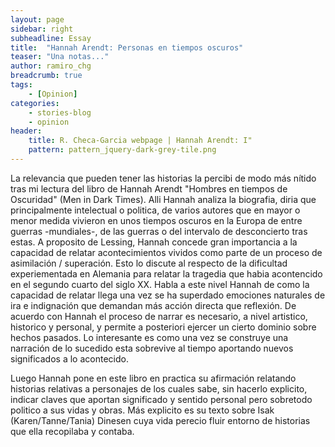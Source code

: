 ```yaml
---
layout: page
sidebar: right
subheadline: Essay
title:  "Hannah Arendt: Personas en tiempos oscuros"
teaser: "Una notas..."
author: ramiro_chg
breadcrumb: true
tags:
    - [Opinion]
categories:
    - stories-blog
    - opinion
header:
    title: R. Checa-Garcia webpage | Hannah Arendt: I"
    pattern: pattern_jquery-dark-grey-tile.png
---
```


La relevancia que pueden tener las historias la percibi de modo más nítido tras mi lectura del libro de Hannah Arendt "Hombres en tiempos de Oscuridad" (Men in Dark Times). Alli Hannah analiza la biografia, diria que principalmente intelectual o politica, de varios autores que en mayor o menor medida vivieron en unos tiempos oscuros en la Europa de entre guerras -mundiales-, de las guerras o del intervalo de desconcierto tras estas. A proposito de Lessing, Hannah concede gran importancia a la capacidad de relatar acontecimientos vividos como parte de un proceso de asimilación / superación. Esto lo discute al respecto de la dificultad experiementada en Alemania para relatar la tragedia que habia acontencido en el segundo cuarto del siglo XX. Habla a este nivel Hannah de como la capacidad de relatar llega una vez se ha superdado emociones naturales de ira e indignación que demandan más acción directa que reflexión. De acuerdo con Hannah el proceso de narrar es necesario, a nivel artistico, historico y personal, y permite a posteriori ejercer un cierto dominio sobre hechos pasados. Lo interesante es como una vez se construye una narración de lo sucedido esta sobrevive al tiempo aportando nuevos significados a lo acontecido.

Luego Hannah pone en este libro en practica su afirmación relatando historias relativas a personajes de los cuales sabe, sin hacerlo explicito, indicar claves que aportan significado y sentido personal pero sobretodo politico a sus vidas y obras. Más explicito es su texto sobre Isak (Karen/Tanne/Tania) Dinesen cuya vida perecio fluir entorno de historias que ella recopilaba y contaba. 


